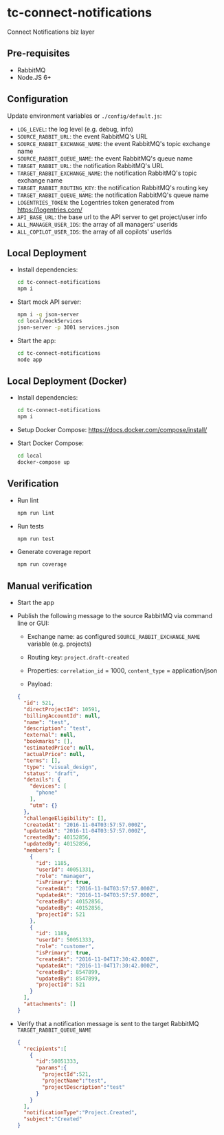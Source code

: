 # tc-connect-notifications

Connect Notifications biz layer

## Pre-requisites

- RabbitMQ
- Node.JS 6+

## Configuration

Update environment variables or `./config/default.js`:

- `LOG_LEVEL`: the log level (e.g. debug, info)
- `SOURCE_RABBIT_URL`: the event RabbitMQ's URL
- `SOURCE_RABBIT_EXCHANGE_NAME`: the event RabbitMQ's topic exchange name
- `SOURCE_RABBIT_QUEUE_NAME`: the event RabbitMQ's queue name
- `TARGET_RABBIT_URL`: the notification RabbitMQ's URL
- `TARGET_RABBIT_EXCHANGE_NAME`: the notification RabbitMQ's topic exchange name
- `TARGET_RABBIT_ROUTING_KEY`: the notification RabbitMQ's routing key
- `TARGET_RABBIT_QUEUE_NAME`: the notification RabbitMQ's queue name
- `LOGENTRIES_TOKEN`: the Logentries token generated from https://logentries.com/
- `API_BASE_URL`: the base url to the API server to get project/user info
- `ALL_MANAGER_USER_IDS`: the array of all managers' userIds
- `ALL_COPILOT_USER_IDS`: the array of all copilots' userIds

## Local Deployment

- Install dependencies:

  ```bash
  cd tc-connect-notifications
  npm i
  ```

- Start mock API server:

  ```bash
  npm i -g json-server
  cd local/mockServices
  json-server -p 3001 services.json
  ```

- Start the app:

  ```bash
  cd tc-connect-notifications
  node app
  ```

## Local Deployment (Docker)

- Install dependencies:

  ```bash
  cd tc-connect-notifications
  npm i
  ```

- Setup Docker Compose: https://docs.docker.com/compose/install/

- Start Docker Compose:

  ```bash
  cd local
  docker-compose up
  ```

## Verification

- Run lint

  ```bash
  npm run lint
  ```

- Run tests

  ```bash
  npm run test
  ```

- Generate coverage report

  ```bash
  npm run coverage
  ```
## Manual verification

- Start the app

- Publish the following message to the source RabbitMQ via command line or GUI:

    - Exchange name: as configured `SOURCE_RABBIT_EXCHANGE_NAME` variable (e.g. projects)

    - Routing key: `project.draft-created`

    - Properties: `correlation_id` = 1000, `content_type` = application/json

    - Payload:

    ```json
    {
      "id": 521,
      "directProjectId": 10591,
      "billingAccountId": null,
      "name": "test",
      "description": "test",
      "external": null,
      "bookmarks": [],
      "estimatedPrice": null,
      "actualPrice": null,
      "terms": [],
      "type": "visual_design",
      "status": "draft",
      "details": {
        "devices": [
          "phone"
        ],
        "utm": {}
      },
      "challengeEligibility": [],
      "createdAt": "2016-11-04T03:57:57.000Z",
      "updatedAt": "2016-11-04T03:57:57.000Z",
      "createdBy": 40152856,
      "updatedBy": 40152856,
      "members": [
        {
          "id": 1185,
          "userId": 40051331,
          "role": "manager",
          "isPrimary": true,
          "createdAt": "2016-11-04T03:57:57.000Z",
          "updatedAt": "2016-11-04T03:57:57.000Z",
          "createdBy": 40152856,
          "updatedBy": 40152856,
          "projectId": 521
        },
        {
          "id": 1189,
          "userId": 50051333,
          "role": "customer",
          "isPrimary": true,
          "createdAt": "2016-11-04T17:30:42.000Z",
          "updatedAt": "2016-11-04T17:30:42.000Z",
          "createdBy": 8547899,
          "updatedBy": 8547899,
          "projectId": 521
        }
      ],
      "attachments": []
    }
    ```

- Verify that a notification message is sent to the target RabbitMQ `TARGET_RABBIT_QUEUE_NAME`

  ```json
  {
    "recipients":[
      {
        "id":50051333,
        "params":{
          "projectId":521,
          "projectName":"test",
          "projectDescription":"test"
        }
      }
    ],
    "notificationType":"Project.Created",
    "subject":"Created"
  }
  ```
